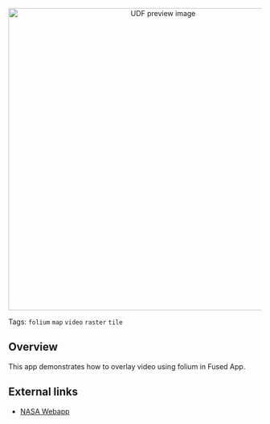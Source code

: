 <!--fused:pin=4-->
<!--fused:preview-->
<p align="center"><img src="https://fused-magic.s3.amazonaws.com/thumbnails/apps-public/Folium_Video_Overlay.png" width="600" alt="UDF preview image"></p>

<!--fused:tags-->
Tags: `folium` `map` `video` `raster` `tile`

<!--fused:readme-->
## Overview

This app demonstrates how to overlay video using folium in Fused App.

## External links

- [NASA Webapp](https://python-visualization.github.io/folium/v0.15.1/user_guide/raster_layers/video_overlay.html)
